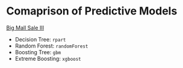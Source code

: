 # Comaprison of Predictive Models  

[Big Mall Sale III](https://datahack.analyticsvidhya.com/contest/practice-problem-big-mart-sales-iii/)  

* Decision Tree: `rpart`  
* Random Forest:  `randomForest`  
* Boosting Tree: `gbm`  
* Extreme Boosting: `xgboost`  